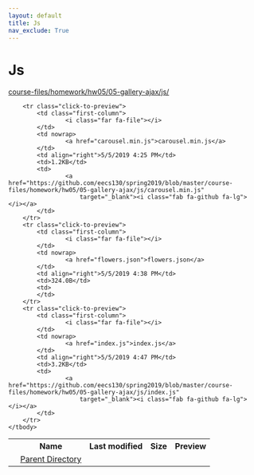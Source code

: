 ```yaml
---
layout: default
title: Js
nav_exclude: True
---
```


# Js

[course-files/homework/hw05/05-gallery-ajax/js/](.)

<table class="tbl-files">
    <tbody>
        <tr>
            <th valign="top"></th>
            <th>Name</th>
            <th>Last modified</th>
            <th>Size</th>
            <th>Preview</th>
        </tr>
        <tr>
            <td valign="top">
                <i class="fa fa-folder-open"></i>
            </td>
            <td><a href="../">Parent Directory</a></td>
            <td>&nbsp;</td>
            <td>&nbsp;</td>
            <td>&nbsp;</td>
        </tr>

        <tr class="click-to-preview">
            <td class="first-column">
                    <i class="far fa-file"></i>
            </td>
            <td nowrap>
                    <a href="carousel.min.js">carousel.min.js</a>
            </td>
            <td align="right">5/5/2019 4:25 PM</td>
            <td>1.2KB</td>
            <td>
                    <a href="https://github.com/eecs130/spring2019/blob/master/course-files/homework/hw05/05-gallery-ajax/js/carousel.min.js"
                        target="_blank"><i class="fab fa-github fa-lg"></i></a>
            </td>
        </tr>
        <tr class="click-to-preview">
            <td class="first-column">
                    <i class="far fa-file"></i>
            </td>
            <td nowrap>
                    <a href="flowers.json">flowers.json</a>
            </td>
            <td align="right">5/5/2019 4:38 PM</td>
            <td>324.0B</td>
            <td>
            </td>
        </tr>
        <tr class="click-to-preview">
            <td class="first-column">
                    <i class="far fa-file"></i>
            </td>
            <td nowrap>
                    <a href="index.js">index.js</a>
            </td>
            <td align="right">5/5/2019 4:47 PM</td>
            <td>3.2KB</td>
            <td>
                    <a href="https://github.com/eecs130/spring2019/blob/master/course-files/homework/hw05/05-gallery-ajax/js/index.js"
                        target="_blank"><i class="fab fa-github fa-lg"></i></a>
            </td>
        </tr>
    </tbody>
</table>

